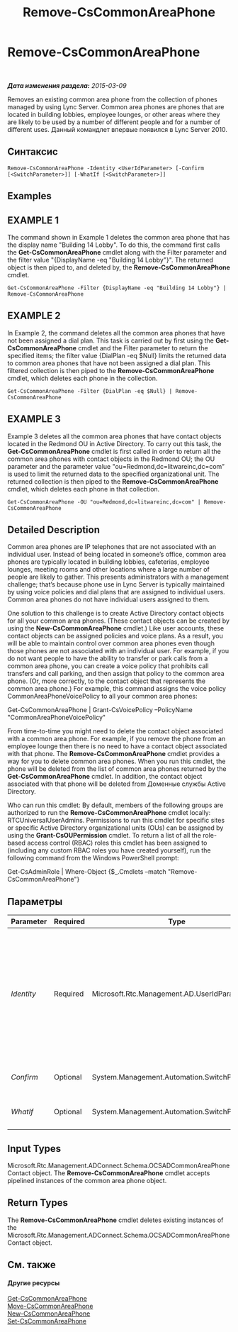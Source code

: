 ﻿---
title: Remove-CsCommonAreaPhone
TOCTitle: Remove-CsCommonAreaPhone
ms:assetid: f2c93bec-4b99-4b69-abe0-d2d9e33dcadd
ms:mtpsurl: https://technet.microsoft.com/ru-ru/library/Gg413016(v=OCS.15)
ms:contentKeyID: 49311644
ms.date: 05/19/2016
mtps_version: v=OCS.15
ms.translationtype: HT
---

# Remove-CsCommonAreaPhone

 

_**Дата изменения раздела:** 2015-03-09_

Removes an existing common area phone from the collection of phones managed by using Lync Server. Common area phones are phones that are located in building lobbies, employee lounges, or other areas where they are likely to be used by a number of different people and for a number of different uses. Данный командлет впервые появился в Lync Server 2010.

## Синтаксис

    Remove-CsCommonAreaPhone -Identity <UserIdParameter> [-Confirm [<SwitchParameter>]] [-WhatIf [<SwitchParameter>]]

## Examples

## EXAMPLE 1

The command shown in Example 1 deletes the common area phone that has the display name "Building 14 Lobby". To do this, the command first calls the **Get-CsCommonAreaPhone** cmdlet along with the Filter parameter and the filter value "{DisplayName -eq "Building 14 Lobby"}". The returned object is then piped to, and deleted by, the **Remove-CsCommonAreaPhone** cmdlet.

    Get-CsCommonAreaPhone -Filter {DisplayName -eq "Building 14 Lobby"} | Remove-CsCommonAreaPhone

## EXAMPLE 2

In Example 2, the command deletes all the common area phones that have not been assigned a dial plan. This task is carried out by first using the **Get-CsCommonAreaPhone** cmdlet and the Filter parameter to return the specified items; the filter value {DialPlan -eq $Null} limits the returned data to common area phones that have not been assigned a dial plan. This filtered collection is then piped to the **Remove-CsCommonAreaPhone** cmdlet, which deletes each phone in the collection.

    Get-CsCommonAreaPhone -Filter {DialPlan -eq $Null} | Remove-CsCommonAreaPhone

## EXAMPLE 3

Example 3 deletes all the common area phones that have contact objects located in the Redmond OU in Active Directory. To carry out this task, the **Get-CsCommonAreaPhone** cmdlet is first called in order to return all the common area phones with contact objects in the Redmond OU; the OU parameter and the parameter value "ou=Redmond,dc=litwareinc,dc=com” is used to limit the returned data to the specified organizational unit. The returned collection is then piped to the **Remove-CsCommonAreaPhone** cmdlet, which deletes each phone in that collection.

    Get-CsCommonAreaPhone -OU "ou=Redmond,dc=litwareinc,dc=com" | Remove-CsCommonAreaPhone

## Detailed Description

Common area phones are IP telephones that are not associated with an individual user. Instead of being located in someone’s office, common area phones are typically located in building lobbies, cafeterias, employee lounges, meeting rooms and other locations where a large number of people are likely to gather. This presents administrators with a management challenge; that’s because phone use in Lync Server is typically maintained by using voice policies and dial plans that are assigned to individual users. Common area phones do not have individual users assigned to them.

One solution to this challenge is to create Active Directory contact objects for all your common area phones. (These contact objects can be created by using the **New-CsCommonAreaPhone** cmdlet.) Like user accounts, these contact objects can be assigned policies and voice plans. As a result, you will be able to maintain control over common area phones even though those phones are not associated with an individual user. For example, if you do not want people to have the ability to transfer or park calls from a common area phone, you can create a voice policy that prohibits call transfers and call parking, and then assign that policy to the common area phone. (Or, more correctly, to the contact object that represents the common area phone.) For example, this command assigns the voice policy CommonAreaPhoneVoicePolicy to all your common area phones:

Get-CsCommonAreaPhone | Grant-CsVoicePolicy –PolicyName "CommonAreaPhoneVoicePolicy"

From time-to-time you might need to delete the contact object associated with a common area phone. For example, if you remove the phone from an employee lounge then there is no need to have a contact object associated with that phone. The **Remove-CsCommonAreaPhone** cmdlet provides a way for you to delete common area phones. When you run this cmdlet, the phone will be deleted from the list of common area phones returned by the **Get-CsCommonAreaPhone** cmdlet. In addition, the contact object associated with that phone will be deleted from Доменные службы Active Directory.

Who can run this cmdlet: By default, members of the following groups are authorized to run the **Remove-CsCommonAreaPhone** cmdlet locally: RTCUniversalUserAdmins. Permissions to run this cmdlet for specific sites or specific Active Directory organizational units (OUs) can be assigned by using the **Grant-CsOUPermission** cmdlet. To return a list of all the role-based access control (RBAC) roles this cmdlet has been assigned to (including any custom RBAC roles you have created yourself), run the following command from the Windows PowerShell prompt:

Get-CsAdminRole | Where-Object {$\_.Cmdlets –match "Remove-CsCommonAreaPhone"}

## Параметры


<table>
<colgroup>
<col style="width: 25%" />
<col style="width: 25%" />
<col style="width: 25%" />
<col style="width: 25%" />
</colgroup>
<thead>
<tr class="header">
<th>Parameter</th>
<th>Required</th>
<th>Type</th>
<th>Description</th>
</tr>
</thead>
<tbody>
<tr class="odd">
<td><p><em>Identity</em></p></td>
<td><p>Required</p></td>
<td><p>Microsoft.Rtc.Management.AD.UserIdParameter</p></td>
<td><p>Unique identifier for the common area phone. Common area phones are identified using the Active Directory distinguished name of the associated contact object. By default, common area phones use a globally unique identifier (GUID) as their common name, which means phones will typically have an Identity similar to this: CN={ce84964a-c4da-4622-ad34-c54ff3ed361f},OU=Redmond,DC=Litwareinc,DC=com. Because of that, you might find it easier to retrieve common area phones by using the <strong>Get-CsCommonAreaPhone</strong> cmdlet, and then piping the returned objects to the <strong>Remove-CsCommonAreaPhone</strong> cmdlet.</p>
<p></p></td>
</tr>
<tr class="even">
<td><p><em>Confirm</em></p></td>
<td><p>Optional</p></td>
<td><p>System.Management.Automation.SwitchParameter</p></td>
<td><p>Запрашивает подтверждение перед выполнением команды.</p></td>
</tr>
<tr class="odd">
<td><p><em>WhatIf</em></p></td>
<td><p>Optional</p></td>
<td><p>System.Management.Automation.SwitchParameter</p></td>
<td><p>Описывает, что произойдет при выполнении команды без реального выполнения команды.</p></td>
</tr>
</tbody>
</table>


## Input Types

Microsoft.Rtc.Management.ADConnect.Schema.OCSADCommonAreaPhoneContact object. The **Remove-CsCommonAreaPhone** cmdlet accepts pipelined instances of the common area phone object.

## Return Types

The **Remove-CsCommonAreaPhone** cmdlet deletes existing instances of the Microsoft.Rtc.Management.ADConnect.Schema.OCSADCommonAreaPhoneContact object.

## См. также

#### Другие ресурсы

[Get-CsCommonAreaPhone](get-cscommonareaphone.md)  
[Move-CsCommonAreaPhone](move-cscommonareaphone.md)  
[New-CsCommonAreaPhone](new-cscommonareaphone.md)  
[Set-CsCommonAreaPhone](set-cscommonareaphone.md)

